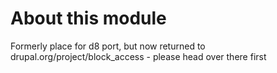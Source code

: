 # About this module
Formerly place for d8 port, but now returned to drupal.org/project/block_access - please head over there first
